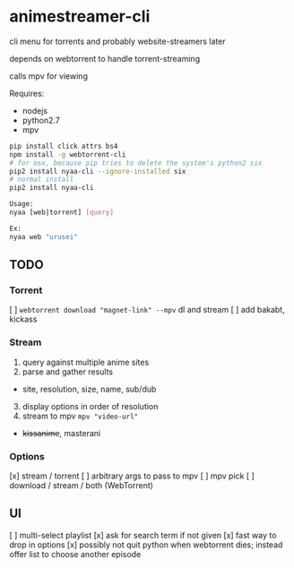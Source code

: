 # animestreamer-cli
cli menu for torrents and probably website-streamers later

depends on webtorrent to handle torrent-streaming

calls mpv for viewing

Requires:
  * nodejs
  * python2.7
  * mpv

```bash
pip install click attrs bs4
npm install -g webtorrent-cli
# for osx, because pip tries to delete the system's python2 six
pip2 install nyaa-cli --ignore-installed six
# normal install
pip2 install nyaa-cli

Usage:
nyaa [web|torrent] [query]

Ex:
nyaa web "urusei"
```

## TODO

### Torrent
[ ] ``` webtorrent download "magnet-link" --mpv ``` dl and stream
[ ] add bakabt, kickass

### Stream
1. query against multiple anime sites
2. parse and gather results
 * site, resolution, size, name, sub/dub
3. display options in order of resolution
4. stream to mpv ```mpv "video-url"```

* ~~kissanime~~, masterani

### Options
[x] stream / torrent
[ ] arbitrary args to pass to mpv
[ ] mpv pick
[ ] download / stream / both (WebTorrent)

## UI
[ ] multi-select playlist
[x] ask for search term if not given
[x] fast way to drop in options
[x] possibly not quit python when webtorrent dies; instead offer list to choose another episode
